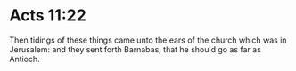 # Acts 11:22

Then tidings of these things came unto the ears of the church which was in Jerusalem: and they sent forth Barnabas, that he should go as far as Antioch.